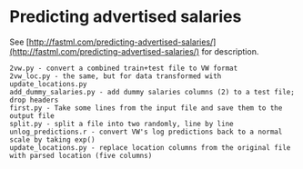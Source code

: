 Predicting advertised salaries
==============================

See [http://fastml.com/predicting-advertised-salaries/](http://fastml.com/predicting-advertised-salaries/) for description.

	2vw.py - convert a combined train+test file to VW format
	2vw_loc.py - the same, but for data transformed with update_locations.py
	add_dummy_salaries.py - add dummy salaries columns (2) to a test file; drop headers
	first.py - Take some lines from the input file and save them to the output file
	split.py - split a file into two randomly, line by line
	unlog_predictions.r - convert VW's log predictions back to a normal scale by taking exp()
	update_locations.py - replace location columns from the original file with parsed location (five columns)